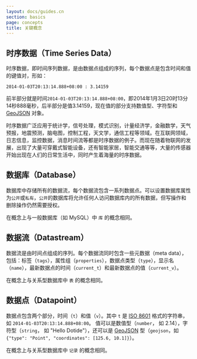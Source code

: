 ```yaml
---
layout: docs/guides.cn
section: basics
page: concepts
title: 关键概念
---
```


## 时序数据（Time Series Data）

时序数据，即时间序列数据，是由数据点组成的序列，每个数据点是包含时间和值的键值对，形如：

`2014-01-03T20:13:14.888+08:00 : 3.14159`

前半部分就是时间`2014-01-03T20:13:14.888+08:00`，即2014年1月3日20时13分14秒888毫秒，后半部分是值3.14159，现在值的部分支持数值型、字符型和 [GeoJSON][geojson] 对象。

时序数据广泛应用于统计学，信号处理，模式识别，计量经济学，金融数学，天气预报，地震预测，脑电图，控制工程，天文学，通信工程等领域。在互联网领域，日志信息，监控数据，消息时间流等都是时序数据的例子。而现在随着物联网的发展，出现了大量可穿戴式智能设备，还有智能家居，智能交通等等，大量的传感器开始出现在人们的日常生活中，同时产生着海量的时序数据。


## 数据库（Database）

数据库中存储所有的数据流，每个数据流包含一系列数据点。可以设置数据库属性为`公开`或`私有`，`公开`的数据库将允许任何人访问数据库内的所有数据，但写操作和删除操作仍然需要授权。

在概念上与一般数据库（如 MySQL）中 `库` 的概念相同。


## 数据流（Datastream）

数据流是由时间点组成的序列。每个数据流同时包含一些元数据（meta data），包括：标签（`tags`），属性组（`properties`），数据点类型（`type`），显示名（`name`），最新数据点的时间（`current_t`）和最新数据点的值（`current_v`）。

在概念上与关系型数据库中 `表` 的概念相同。


## 数据点（Datapoint）

数据点包含两个部分，时间（`t`）和值（`v`）。其中 `t` 是 [ISO 8601][iso8601] 格式的字符串，如 `2014-01-03T20:13:14.888+08:00`。 值可以是数值型（`number`， 如 2.14），字符型（`string`， 如 "Hello Dotide"），还可以是 [GeoJSON][geojson] 型（`geojson`，如 `{"type": "Point", "coordinates": [125.6, 10.1]}`）。

在概念上与关系型数据库中 `记录` 的概念相同。


[iso8601]: http://en.wikipedia.org/wiki/ISO_8601
[geojson]: http://geojson.org/
